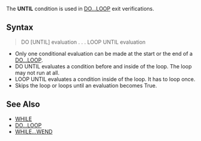 The **UNTIL** condition is used in [DO...LOOP](DO...LOOP) exit verifications.

## Syntax

> DO [UNTIL] evaluation
>  .
>  .
>  .
> LOOP UNTIL evaluation

* Only one conditional evaluation can be made at the start or the end of a [DO...LOOP](DO...LOOP).
* DO UNTIL evaluates a condition before and inside of the loop. The loop may not run at all.
* LOOP UNTIL evaluates a condition inside of the loop. It has to loop once.
* Skips the loop or loops until an evaluation becomes True.

## See Also

* [WHILE](WHILE)
* [DO...LOOP](DO...LOOP)
* [WHILE...WEND](WHILE...WEND)
